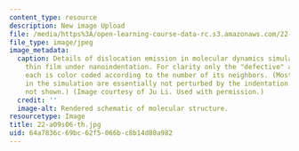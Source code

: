 ```yaml
---
content_type: resource
description: New image Upload
file: /media/https%3A/open-learning-course-data-rc.s3.amazonaws.com/22-a09-career-options-for-biomedical-research-fall-2006/64a7836c69bc62f5066bc8b14d80a982_22-a09s06-th.jpg
file_type: image/jpeg
image_metadata:
  caption: Details of dislocation emission in molecular dynamics simulation of a metal
    thin film under nanoindentation. For clarity only the "defective" atoms are displayed,
    each is color coded according to the number of its neighbors. (Most of the atoms
    in the simulation are essentially not perturbed by the indentation and therefore
    not shown.) (Image courtesy of Ju Li. Used with permission.)
  credit: ''
  image-alt: Rendered schematic of molecular structure.
resourcetype: Image
title: 22-a09s06-th.jpg
uid: 64a7836c-69bc-62f5-066b-c8b14d80a982
---
```

